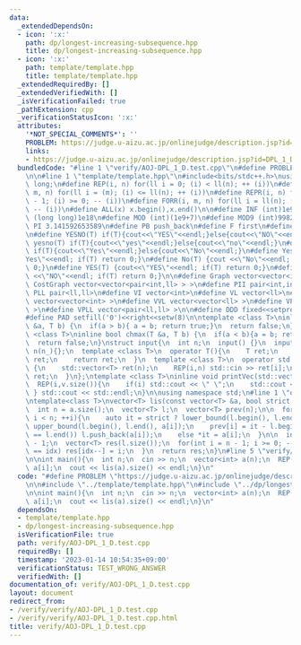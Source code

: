 ```yaml
---
data:
  _extendedDependsOn:
  - icon: ':x:'
    path: dp/longest-increasing-subsequence.hpp
    title: dp/longest-increasing-subsequence.hpp
  - icon: ':x:'
    path: template/template.hpp
    title: template/template.hpp
  _extendedRequiredBy: []
  _extendedVerifiedWith: []
  _isVerificationFailed: true
  _pathExtension: cpp
  _verificationStatusIcon: ':x:'
  attributes:
    '*NOT_SPECIAL_COMMENTS*': ''
    PROBLEM: https://judge.u-aizu.ac.jp/onlinejudge/description.jsp?id=DPL_1_D
    links:
    - https://judge.u-aizu.ac.jp/onlinejudge/description.jsp?id=DPL_1_D
  bundledCode: "#line 1 \"verify/AOJ-DPL_1_D.test.cpp\"\n#define PROBLEM \"https://judge.u-aizu.ac.jp/onlinejudge/description.jsp?id=DPL_1_D\"\
    \n\n#line 1 \"template/template.hpp\"\n#include<bits/stdc++.h>\nusing ll = long\
    \ long;\n#define REP(i, n) for(ll i = 0; (i) < ll(n); ++ (i))\n#define FOR(i,\
    \ m, n) for(ll i = (m); (i) <= ll(n); ++ (i))\n#define REPR(i, n) for(ll i = ll(n)\
    \ - 1; (i) >= 0; -- (i))\n#define FORR(i, m, n) for(ll i = ll(n); (i) >= ll(m);\
    \ -- (i))\n#define ALL(x) x.begin(),x.end()\n\n#define INF (int)1e9\n#define LLINF\
    \ (long long)1e18\n#define MOD (int)(1e9+7)\n#define MOD9 (int)998244353\n#define\
    \ PI 3.141592653589\n#define PB push_back\n#define F first\n#define S second\n\
    \n#define YESNO(T) if(T){cout<<\"YES\"<<endl;}else{cout<<\"NO\"<<endl;}\n#define\
    \ yesno(T) if(T){cout<<\"yes\"<<endl;}else{cout<<\"no\"<<endl;}\n#define YesNo(T)\
    \ if(T){cout<<\"Yes\"<<endl;}else{cout<<\"No\"<<endl;}\n#define Yes(T) {cout<<\"\
    Yes\"<<endl; if(T) return 0;}\n#define No(T) {cout <<\"No\"<<endl; if(T) return\
    \ 0;}\n#define YES(T) {cout<<\"YES\"<<endl; if(T) return 0;}\n#define NO(T) {cout\
    \ <<\"NO\"<<endl; if(T) return 0;}\n\n#define Graph vector<vector<int> >\n#define\
    \ CostGraph vector<vector<pair<int,ll> > >\n#define PII pair<int,int>\n#define\
    \ PLL pair<ll,ll>\n#define VI vector<int>\n#define VL vector<ll>\n#define VVI\
    \ vector<vector<int> >\n#define VVL vector<vector<ll> >\n#define VPII vector<pair<int,int>\
    \ >\n#define VPLL vector<pair<ll,ll> >\n\n#define DDD fixed<<setprecision(10)\n\
    #define PAD setfill('0')<<right<<setw(8)\n\ntemplate <class T>\ninline bool chmin(T\
    \ &a, T b) {\n  if(a > b){ a = b; return true;}\n  return false;\n}\ntemplate\
    \ <class T>\ninline bool chmax(T &a, T b) {\n  if(a < b){a = b; return true;}\n\
    \  return false;\n}\nstruct input{\n  int n;\n  input() {}\n  input(int n_) :\
    \ n(n_){};\n  template <class T>\n  operator T(){\n    T ret;\n    std::cin >>\
    \ ret;\n    return ret;\n  }\n  template <class T>\n  operator std::vector<T>()\
    \ {\n    std::vector<T> ret(n);\n    REP(i,n) std::cin >> ret[i];\n    return\
    \ ret;\n  }\n};\ntemplate <class T>\ninline void printVec(std::vector<T> v){\n\
    \  REP(i,v.size()){\n    if(i) std::cout << \" \";\n    std::cout << v[i];\n \
    \ } std::cout << std::endl;\n}\n\nusing namespace std;\n#line 1 \"dp/longest-increasing-subsequence.hpp\"\
    \ntemplate<class T>\nvector<T> lis(const vector<T> &a, bool strict = true){\n\
    \  int n = a.size();\n  vector<T> l;\n  vector<T> prev(n);\n\n  for(int i = 0;\
    \ i < n; ++i){\n    auto it = strict ? lower_bound(l.begin(), l.end(), a[i]) :\
    \ upper_bound(l.begin(), l.end(), a[i]);\n    prev[i] = it - l.begin();\n    if(it\
    \ == l.end()) l.push_back(a[i]);\n    else *it = a[i];\n  }\n\n  int idx = l.size()\
    \ - 1;\n  vector<T> res(l.size());\n  for(int i = n - 1; i >= 0; --i){\n    if(prev[i]\
    \ == idx) res[idx--] = i;\n  }\n  return res;\n}\n#line 5 \"verify/AOJ-DPL_1_D.test.cpp\"\
    \n\nint main(){\n  int n;\n  cin >> n;\n  vector<int> a(n);\n  REP(i,n) cin >>\
    \ a[i];\n  cout << lis(a).size() << endl;\n}\n"
  code: "#define PROBLEM \"https://judge.u-aizu.ac.jp/onlinejudge/description.jsp?id=DPL_1_D\"\
    \n\n#include \"../template/template.hpp\"\n#include \"../dp/longest-increasing-subsequence.hpp\"\
    \n\nint main(){\n  int n;\n  cin >> n;\n  vector<int> a(n);\n  REP(i,n) cin >>\
    \ a[i];\n  cout << lis(a).size() << endl;\n}\n"
  dependsOn:
  - template/template.hpp
  - dp/longest-increasing-subsequence.hpp
  isVerificationFile: true
  path: verify/AOJ-DPL_1_D.test.cpp
  requiredBy: []
  timestamp: '2023-01-14 10:54:35+09:00'
  verificationStatus: TEST_WRONG_ANSWER
  verifiedWith: []
documentation_of: verify/AOJ-DPL_1_D.test.cpp
layout: document
redirect_from:
- /verify/verify/AOJ-DPL_1_D.test.cpp
- /verify/verify/AOJ-DPL_1_D.test.cpp.html
title: verify/AOJ-DPL_1_D.test.cpp
---
```


